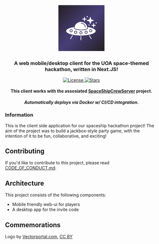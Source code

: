 
<div align="center">
    <h1>
        <img width="30%" src="LogoBanner.jpg?raw=true" style="align="center">
        <br>
    </h1>
    <h3>A web mobile/desktop client for the UOA space-themed hackathon, written in Next.JS!</h3>
    <p>
        <a href="https://github.com/ExceptionHandlersUOA/SpaceshipCrewGameNew/blob/master/LICENSE.md">
            <img alt="License" src="https://img.shields.io/github/license/exceptionhandlersuoa/spaceshipcrewgamenew?label=License&style=for-the-badge">
        </a>
        <a href="https://github.com/ExceptionHandlersUOA/SpaceshipCrewGameNew">
            <img alt="Stars" src="https://img.shields.io/github/stars/exceptionhandlersuoa/spaceshipcrewgamenew?color=gold&style=for-the-badge">
        </a>
    </p>
    <h4>This client works with the assosiated <a href="https://github.com/ExceptionHandlersUOA/SpaceShipCrewServer">SpaceShipCrewServer</a> project.</h4>
    <h5>Automatically deploys via Docker w/ CI/CD integration.</h4>
</div>

### Information

This is the client side application for our spaceship hackathon project! The aim of the project was to build a jackbox-style party game, with the intention of it to be fun, collaborative, and exciting!

## Contributing

If you'd like to contribute to this project, please read [CODE_OF_CONDUCT.md](CODE_OF_CONDUCT.md).

## Architecture

This project consists of the following components:

* Mobile friendly web-ui for players
* A desktop app for the invite code

## Commemorations

Logo by <a href=" https://www.vectorportal.com" >Vectorportal.com</a>,  <a class="external text" href="https://creativecommons.org/licenses/by/4.0/" >CC BY</a>
